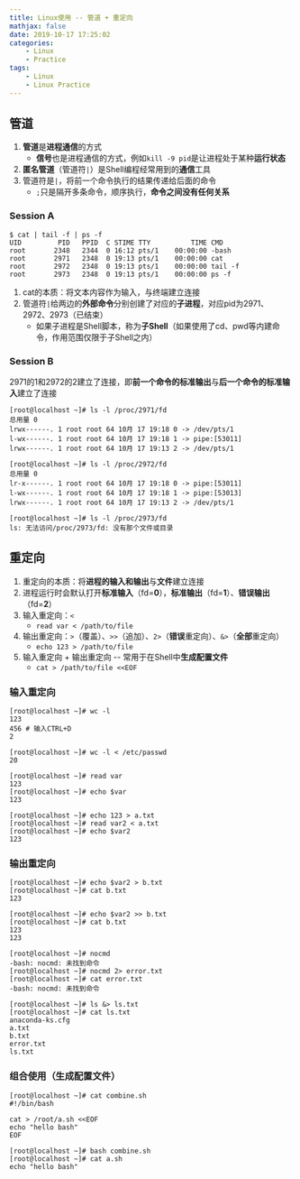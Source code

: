 ```yaml
---
title: Linux使用 -- 管道 + 重定向
mathjax: false
date: 2019-10-17 17:25:02
categories:
    - Linux
    - Practice
tags:
    - Linux
    - Linux Practice
---
```


## 管道
1. **管道**是**进程通信**的方式
    - **信号**也是进程通信的方式，例如`kill -9 pid`是让进程处于某种**运行状态**
2. **匿名管道**（管道符`|`）是Shell编程经常用到的**通信**工具
3. 管道符是`|`，将前一个命令执行的结果传递给后面的命令
    - `;`只是隔开多条命令，顺序执行，**命令之间没有任何关系**

<!-- more -->

### Session A
```
$ cat | tail -f | ps -f
UID         PID   PPID  C STIME TTY          TIME CMD
root       2348   2344  0 16:12 pts/1    00:00:00 -bash
root       2971   2348  0 19:13 pts/1    00:00:00 cat
root       2972   2348  0 19:13 pts/1    00:00:00 tail -f
root       2973   2348  0 19:13 pts/1    00:00:00 ps -f

```
1. cat的本质：将文本内容作为输入，与终端建立连接
2. 管道符`|`给两边的**外部命令**分别创建了对应的**子进程**，对应pid为2971、2972、2973（已结束）
    - 如果子进程是Shell脚本，称为**子Shell**（如果使用了cd、pwd等内建命令，作用范围仅限于子Shell之内）

### Session B
2971的1和2972的2建立了连接，即**前一个命令的标准输出**与**后一个命令的标准输入**建立了连接
```
[root@localhost ~]# ls -l /proc/2971/fd
总用量 0
lrwx------. 1 root root 64 10月 17 19:18 0 -> /dev/pts/1
l-wx------. 1 root root 64 10月 17 19:18 1 -> pipe:[53011]
lrwx------. 1 root root 64 10月 17 19:13 2 -> /dev/pts/1

[root@localhost ~]# ls -l /proc/2972/fd
总用量 0
lr-x------. 1 root root 64 10月 17 19:18 0 -> pipe:[53011]
l-wx------. 1 root root 64 10月 17 19:18 1 -> pipe:[53013]
lrwx------. 1 root root 64 10月 17 19:13 2 -> /dev/pts/1

[root@localhost ~]# ls -l /proc/2973/fd
ls: 无法访问/proc/2973/fd: 没有那个文件或目录
```

## 重定向
1. 重定向的本质：将**进程的输入和输出**与**文件**建立连接
2. 进程运行时会默认打开**标准输入**（fd=**0**），**标准输出**（fd=**1**）、**错误输出**（fd=**2**）
3. 输入重定向：`<`
    - `read var < /path/to/file`
4. 输出重定向：`>`（覆盖）、`>>`（追加）、`2>`（**错误**重定向）、`&>`（**全部**重定向）
    - `echo 123 > /path/to/file`
5. 输入重定向 + 输出重定向 -- 常用于在Shell中**生成配置文件**
    - `cat > /path/to/file <<EOF`

### 输入重定向
```
[root@localhost ~]# wc -l
123
456 # 输入CTRL+D
2

[root@localhost ~]# wc -l < /etc/passwd
20
```
```
[root@localhost ~]# read var
123
[root@localhost ~]# echo $var
123

[root@localhost ~]# echo 123 > a.txt
[root@localhost ~]# read var2 < a.txt
[root@localhost ~]# echo $var2
123
```

### 输出重定向
```
[root@localhost ~]# echo $var2 > b.txt
[root@localhost ~]# cat b.txt
123

[root@localhost ~]# echo $var2 >> b.txt
[root@localhost ~]# cat b.txt
123
123
```
```
[root@localhost ~]# nocmd
-bash: nocmd: 未找到命令
[root@localhost ~]# nocmd 2> error.txt
[root@localhost ~]# cat error.txt
-bash: nocmd: 未找到命令

[root@localhost ~]# ls &> ls.txt
[root@localhost ~]# cat ls.txt
anaconda-ks.cfg
a.txt
b.txt
error.txt
ls.txt
```

### 组合使用（生成配置文件）
```
[root@localhost ~]# cat combine.sh
#!/bin/bash

cat > /root/a.sh <<EOF
echo "hello bash"
EOF
```
```
[root@localhost ~]# bash combine.sh
[root@localhost ~]# cat a.sh
echo "hello bash"
```
